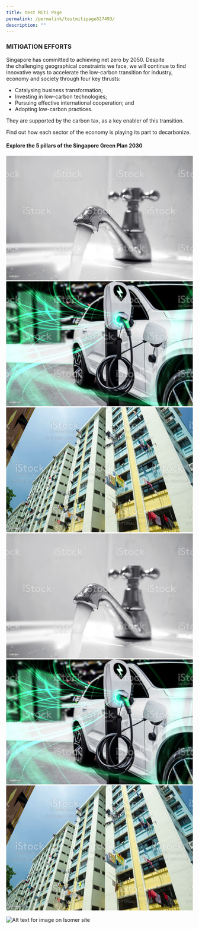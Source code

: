 ```yaml
---
title: test Miti Page
permalink: /permalink/testmitipage827493/
description: ""
---
```

### MITIGATION EFFORTS

Singapore has committed to achieving net zero by 2050. Despite the challenging geographical constraints we face, we will continue to find innovative ways to accelerate the low-carbon transition for industry, economy and society through four key thrusts:

*   Catalysing business transformation;
*   Investing in low-carbon technologies;
*   Pursuing effective international cooperation; and
*   Adopting low-carbon practices.

They are supported by the carbon tax, as a key enabler of this transition.

Find out how each sector of the economy is playing its 
part to decarbonize.

    
#### Explore the 5 pillars of the Singapore Green Plan 2030

<div class="tile-container">
	<a class="tile-item" href="/singapores-climate-action/mitigation-efforts/">
			<img src="/images/istockphoto-133616071-1024x1024.jpg" alt="Industry"></a>
</div>

<div class="tile-container">
	<a class="tile-item" href="/singapores-climate-action/energy-efficiency/">
		<img src="/images/istockphoto-1348631007-1024x1024.jpg" alt="Power"></a>
</div>

<div class="tile-container">
	<a class="tile-item" href="/singapores-climate-action/power-generation/">
		<img src="/images/istockphoto-471526987-1024x1024.jpg" alt="Transport"></a>
</div>

<div class="tile-container">
	<a class="tile-item" href="/singapores-climate-action/mitigation-efforts/">
		<img src="/images/istockphoto-133616071-1024x1024.jpg" alt="Buildings"></a>
</div>

<div class="tile-container">
	<a class="tile-item" href="/singapores-climate-action/energy-efficiency/">
		<img src="/images/istockphoto-1348631007-1024x1024.jpg" alt="Household"></a>
</div>

<div class="tile-container">
	<a class="tile-item" href="/singapores-climate-action/power-generation/">
		<img src="/images/istockphoto-471526987-1024x1024.jpg" alt="Carbon Tax"></a>
</div>


![Alt text for image on Isomer site](/images/2022_Infographic_Charting_Singapore's_Net_Zero_Future.jpg)
